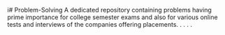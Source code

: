 i# Problem-Solving
A dedicated repository containing problems having prime importance for college semester exams and also for various online tests and interviews of the companies offering placements.
.
.
.
.










